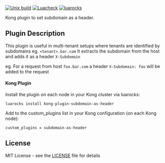 [![Unix build](https://img.shields.io/github/workflow/status/Kong/kong-plugin/Test?label=Test&logo=linux)](https://github.com/theundeadmonk/subdomain-as-header/actions/workflows/test.yml)
[![Luacheck](https://github.com/Kong/kong-plugin/workflows/Lint/badge.svg)](https://github.com/theundeadmonk/subdomain-as-header/actions/workflows/lint.yml)
[![luarocks](https://img.shields.io/badge/luarocks-kong--plugin--paseto-blue.svg)](https://luarocks.org/modules/theundeadmonk/kong-plugin-subdomain-as-header)

Kong plugin to set subdomain as a header.

## Plugin Description
This plugin is useful in multi-tenant setups where tenants are identified by subdomains eg. `<tenant>.bar.com`
It extracts the subdomain from the host and adds it as a header `X-Subdomain`

eg. For a request from host `foo.bar.com` a header `X-Subdomain: foo` will be added to the request

#### Kong Plugin
Install the plugin on each node in your Kong cluster via luarocks:
```
luarocks install kong-plugin-subdomain-as-header
```
Add to the custom_plugins list in your Kong configuration (on each Kong node):
```
custom_plugins = subdomain-as-header
```

## License

MIT License - see the [LICENSE](LICENSE) file for details